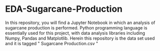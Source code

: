 # EDA-Sugarcane-Production
In this repository, you will find a Jupyter Notebook in which an analysis of sugarcane production is performed. Python programming 
language is essentially used for this project, with data analysis libraries including Numpy, Pandas and Matplotlib.
Herein this repository is the data set used and it is tagged " Sugarcane Production.csv "
